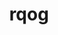 ---
title: rqog
description: Download data from the Quality of Government Institute data
maintainer: Markus Kainu <markuskainu@gmail.com>
github: https://github.com/rOpenGov/rqog
category: ropengov
---